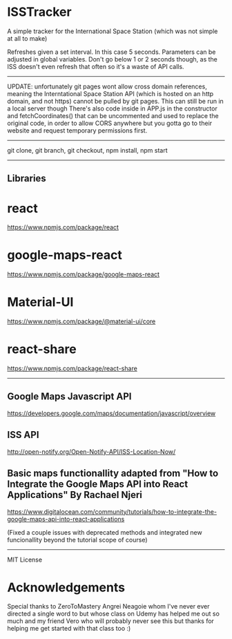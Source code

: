 # ISSTracker

A simple tracker for the International Space Station (which was not simple at all to make)

Refreshes given a set interval. In this case 5 seconds. Parameters can be adjusted in global variables.
Don't go below 1 or 2 seconds though, as the ISS doesn't even refresh that often so it's a waste of API calls.

---

UPDATE: unfortunately git pages wont allow cross domain references, meaning the Interntational Space Station API (which is hosted on an http domain, and not https) cannot be pulled by git pages.
This can still be run in a local server though
There's also code inside in APP.js in the constructor and fetchCoordinates() that can be uncommented and used to replace the original code, in order to allow CORS anywhere but you gotta go to their website and request temporary permissions first.

---

git clone, git branch, git checkout, npm install, npm start

---

## Libraries

# react

https://www.npmjs.com/package/react

# google-maps-react

https://www.npmjs.com/package/google-maps-react

# Material-UI

https://www.npmjs.com/package/@material-ui/core

# react-share

https://www.npmjs.com/package/react-share

---

## Google Maps Javascript API

https://developers.google.com/maps/documentation/javascript/overview

## ISS API

http://open-notify.org/Open-Notify-API/ISS-Location-Now/

## Basic maps functionallity adapted from "How to Integrate the Google Maps API into React Applications" By Rachael Njeri

https://www.digitalocean.com/community/tutorials/how-to-integrate-the-google-maps-api-into-react-applications

(Fixed a couple issues with deprecated methods and integrated new funcionallity beyond the tutorial scope of course)

---

MIT License

# Acknowledgements

Special thanks to ZeroToMastery Angrei Neagoie whom I've never ever directed a single word to but whose class on Udemy has helped me out so much and my friend Vero who will probably never see this but thanks for helping me get started with that class too :)
